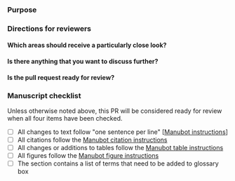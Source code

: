 ### Purpose

<!--What issue does your pull request address?-->

### Directions for reviewers

#### Which areas should receive a particularly close look?


#### Is there anything that you want to discuss further?


#### Is the pull request ready for review?


### Manuscript checklist

<!--Remove this section if the changes are not relevant to the manuscript itself-->

Unless otherwise noted above, this PR will be considered ready for review when all four items have been checked.

- [ ] All changes to text follow "one sentence per line" [[Manubot instructions](https://github.com/jaybee84/ml-in-rd/blob/draft-branch/USAGE.md#manubot-markdown)]
- [ ] All citations follow the [Manubot citation instructions](https://github.com/jaybee84/ml-in-rd/blob/draft-branch/USAGE.md#citations)
- [ ] All changes or additions to tables follow the [Manubot table instructions](https://github.com/jaybee84/ml-in-rd/blob/draft-branch/USAGE.md#tables)
- [ ] All figures follow the [Manubot figure instructions](https://github.com/jaybee84/ml-in-rd/blob/draft-branch/USAGE.md#figures)
- [ ] The section contains a list of terms that need to be added to glossary box
